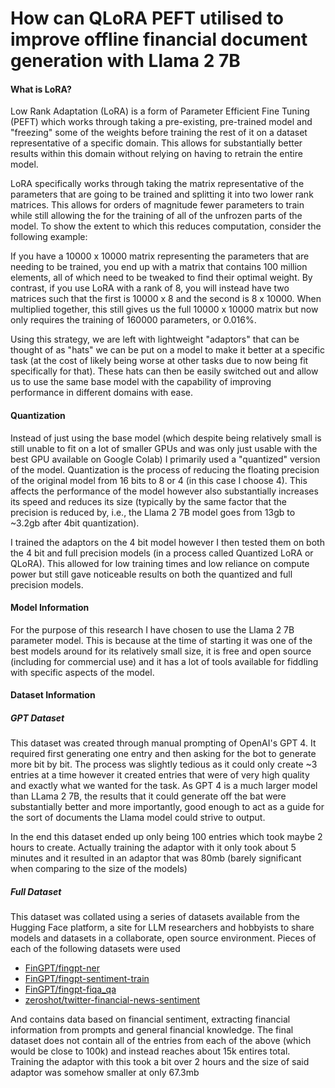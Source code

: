 # How can QLoRA PEFT utilised to improve offline financial document generation with Llama 2 7B

#### What is LoRA?
Low Rank Adaptation (LoRA) is a form of Parameter Efficient Fine Tuning (PEFT) which works through taking a pre-existing, pre-trained model and "freezing" some of the weights before training the rest of it on a dataset representative of a specific domain. This allows for substantially better results within this domain without relying on having to retrain the entire model.

LoRA specifically works through taking the matrix representative of the parameters that are going to be trained and splitting it into two lower rank matrices. This allows for orders of magnitude fewer parameters to train while still allowing the for the training of all of the unfrozen parts of the model. To show the extent to which this reduces computation, consider the following example: 

If you have a 10000 x 10000 matrix representing the parameters that are needing to be trained, you end up with a matrix that contains 100 million elements, all of which need to be tweaked to find their optimal weight. By contrast, if you use LoRA with a rank of 8, you will instead have two matrices such that the first is 10000 x 8 and the second is 8 x 10000. When multiplied together, this still gives us the full 10000 x 10000 matrix but now only requires the training of 160000 parameters, or 0.016%. 

Using this strategy, we are left with lightweight "adaptors" that can be thought of as "hats" we can be put on a model to make it better at a specific task (at the cost of likely being worse at other tasks due to now being fit specifically for that). These hats can then be easily switched out and allow us to use the same base model with the capability of improving performance in different domains with ease. 
#### Quantization
Instead of just using the base model (which despite being relatively small is still unable to fit on a lot of smaller GPUs and was only just usable with the best GPU available on Google Colab) I primarily used a "quantized" version of the model. Quantization is the process of reducing the floating precision of the original model from 16 bits to 8 or 4 (in this case I choose 4). This affects the performance of the model however also substantially increases its speed and reduces its size (typically by the same factor that the precision is reduced by, i.e., the Llama 2 7B model goes from 13gb to ~3.2gb after 4bit quantization). 

I trained the adaptors on the 4 bit model however I then tested them on both the 4 bit and full precision models (in a process called Quantized LoRA or QLoRA). This allowed for low training times and low reliance on compute power but still gave noticeable results on both the quantized and full precision models.
#### Model Information
For the purpose of this research I have chosen to use the Llama 2 7B parameter model. This is because at the time of starting it was one of the best models around for its relatively small size, it is free and open source (including for commercial use) and it has a lot of tools available for fiddling with specific aspects of the model.
#### Dataset Information
##### GPT Dataset
This dataset was created through manual prompting of OpenAI's GPT 4. It required first generating one entry and then asking for the bot to generate more bit by bit. The process was slightly tedious as it could only create ~3 entries at a time however it created entries that were of very high quality and exactly what we wanted for the task. As GPT 4 is a much larger model than LLama 2 7B, the results that it could generate off the bat were substantially better and more importantly, good enough to act as a guide for the sort of documents the Llama model could strive to output. 

In the end this dataset ended up only being 100 entries which took maybe 2 hours to create. Actually training the adaptor with it only took about 5 minutes and it resulted in an adaptor that was 80mb (barely significant when comparing to the size of the models)
##### Full Dataset
This dataset was collated using a series of datasets available from the Hugging Face platform, a site for LLM researchers and hobbyists to share models and datasets in a collaborate, open source environment. Pieces of each of the following datasets were used 

- [FinGPT/fingpt-ner](https://huggingface.co/datasets/FinGPT/fingpt-ner)
- [FinGPT/fingpt-sentiment-train](https://huggingface.co/datasets/FinGPT/fingpt-sentiment-train)
- [FinGPT/fingpt-fiqa_qa](https://huggingface.co/datasets/FinGPT/fingpt-fiqa_qa)
- [zeroshot/twitter-financial-news-sentiment](https://huggingface.co/datasets/zeroshot/twitter-financial-news-sentiment)

And contains data based on financial sentiment, extracting financial information from prompts and general financial knowledge. The final dataset does not contain all of the entries from each of the above (which would be close to 100k) and instead reaches about 15k entires total. Training the adaptor with this took a bit over 2 hours and the size of said adaptor was somehow smaller at only 67.3mb

